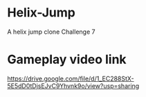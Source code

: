 # Helix-Jump
 A helix jump clone
 Challenge 7
 
# Gameplay video link
https://drive.google.com/file/d/1_EC288StX-5E5dD0tDjsEJvC9Yhvnk9o/view?usp=sharing
